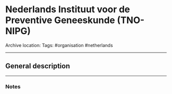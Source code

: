 # Nederlands Instituut voor de Preventive Geneeskunde (TNO-NIPG)
Archive location:
Tags: #organisation #netherlands 

---
## General description

---
### Notes